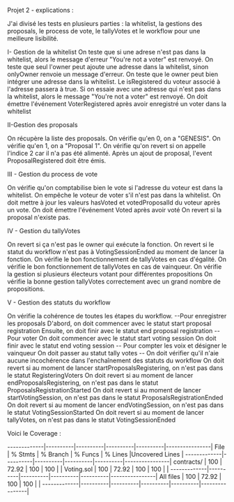 Projet 2 - explications :

J'ai divisé les tests en plusieurs parties : la whitelist, la gestions des proposals,
le process de vote, le tallyVotes et le workflow pour une meilleure lisibilité.

I- Gestion de la whitelist
On teste que si une adrese n'est pas dans la whitelist, alors le message d'erreur
"You're not a voter" est renvoyé.
On teste que seul l'owner peut ajoute une adresse dans la whitelist,
sinon onlyOwner renvoie un message d'erreur.
On teste que le owner peut bien intégrer une adresse dans la whitelist.
Le isRegistered du voteur associé à l'adresse passera à true.
Si on essaie avec une adresse qui n'est pas dans la whitelist, alors le
message "You're not a voter" est renvoyé.
On doit émettre l'événement VoterRegistered après avoir enregistré un voter dans la whitelist

II-Gestion des proposals

On récupère la liste des proposals.
On vérifie qu'en 0, on a "GENESIS".
On vérifie qu'en 1, on a "Proposal 1".
On vérifie qu'on revert si on appelle l'indice 2 car il n'a pas été alimenté.
Après un ajout de proposal, l'event ProposalRegistered doit être émis.

III - Gestion du process de vote

On vérifie qu'on comptabilise bien le vote si l'adresse du voteur est dans la whitelist.
On empêche le voteur de voter s'il n'est pas dans la whitelist.
On doit mettre à jour les valeurs hasVoted et votedProposalId du voteur après un vote.
On doit émettre l'événement Voted après avoir voté
On revert si la proposal n'existe pas.

IV - Gestion du tallyVotes

On revert si ça n'est pas le owner qui exécute la fonction.
On revert si le statut du workflow n'est pas à VotingSessionEnded au moment
de lancer la fonction.
On vérifie le bon fonctionnement de tallyVotes en cas d'égalité.
On vérifie le bon fonctionnement de tallyVotes en cas de vainqueur.
On vérifie la gestion si plusieurs électeurs votant pour différentes propositions
On vérifie la bonne gestion tallyVotes correctement avec un grand nombre de propositions.

V - Gestion des statuts du workflow

On vérifie la cohérence de toutes les étapes du workflow.
--Pour enregistrer les proposals
D'abord, on doit commencer avec le statut start proposal registration
Ensuite, on doit finir avec le statut end proposal registration
-- Pour voter
On doit commencer avec le statut start voting session
On doit finir avec le statut end voting session
-- Pour compter les voix et désigner le vainqueur
On doit passer au statut tally votes
-- On doit vérifier qu'il n'aie aucune incochérence dans l'enchaînement des statuts du workflow
On doit revert si au moment de lancer startProposalsRegistering, on n'est pas dans le statut RegisteringVoters
On doit revert si au moment de lancer  endProposalsRegistering, on n'est pas dans le statut ProposalsRegistrationStarted
On doit revert si au moment de lancer startVotingSession, on n'est pas dans le statut ProposalsRegistrationEnded
On doit revert si au moment de lancer endVotingSession, on n'est pas dans le statut VotingSessionStarted
On doit revert si au moment de lancer tallyVotes, on n'est pas dans le statut VotingSessionEnded





Voici le Coverage :

-------------|----------|----------|----------|----------|----------------|
File         |  % Stmts | % Branch |  % Funcs |  % Lines |Uncovered Lines |
-------------|----------|----------|----------|----------|----------------|
 contracts/  |      100 |    72.92 |      100 |      100 |                |
  Voting.sol |      100 |    72.92 |      100 |      100 |                |
-------------|----------|----------|----------|----------|----------------|
All files    |      100 |    72.92 |      100 |      100 |                |
-------------|----------|----------|----------|----------|----------------|